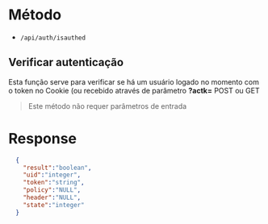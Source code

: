 # Método

- `/api/auth/isauthed`

Verificar autenticação
-

Esta função serve para verificar se há um usuário logado no momento com o token no Cookie (ou recebido através de parâmetro **?actk=** POST ou GET

> Este método não requer parâmetros de entrada

# Response

```json
  {
    "result":"boolean",
    "uid":"integer",
    "token":"string",
    "policy":"NULL",
    "header":"NULL",
    "state":"integer"
  }
```

